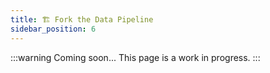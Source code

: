```yaml
---
title: 🏗️ Fork the Data Pipeline
sidebar_position: 6
---
```


:::warning
Coming soon... This page is a work in progress.
:::
